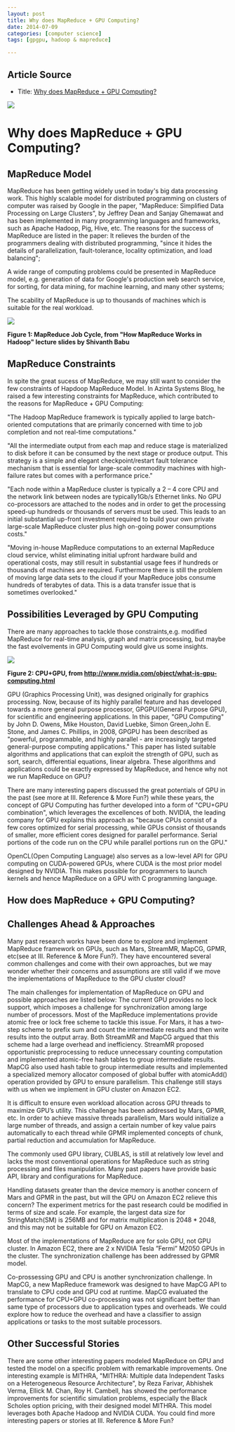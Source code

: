 ```yaml
---
layout: post
title: Why does MapReduce + GPU Computing?
date: 2014-07-09
categories: [computer science]
tags: [gpgpu, hadoop & mapreduce]

---
```




## Article Source
* Title: [Why does MapReduce + GPU Computing?](https://sites.google.com/site/mapreduceongpu/home/why-how)

[![](http://sungsoo.github.com/images/gpumapreduce.png)](http://sungsoo.github.com/images/gpumapreduce.png)



# Why does MapReduce + GPU Computing?

## MapReduce Model 

MapReduce has been getting widely used in today's big data processing work. This highly scalable model for distributed programming on clusters of computer was raised by Google in the paper, "MapReduce: Simplified Data Processing on Large Clusters", by Jeffrey Dean and Sanjay Ghemawat and has been implemented in many programming languages and frameworks, such as Apache Hadoop, Pig, Hive, etc. The reasons for the success of MapReduce are listed in the paper: 
It relieves the burden of the programmers dealing with distributed programming, "since it hides the details of parallelization, fault-tolerance, locality optimization, and load balancing";

A wide range of computing problems could be presented in MapReduce model, e.g. generation of data for Google's production web search service, for sorting, for data mining, for machine learning, and many other systems;

The scability of MapReduce is up to thousands of machines which is suitable for the real workload.

![](http://sungsoo.github.com/images/mapreduce_jobcycle.png) 

**Figure 1: MapReduce Job Cycle, from "How MapReduce Works in Hadoop" lecture slides by Shivanth Babu**


## MapReduce Constraints
In spite the great sucess of MapReduce, we may still want to consider the few constraints of Hapdoop MapReduce Model. In Azinta Systems Blog, he raised a few interesting constraints for MapReduce, which contributed to the reasons for MapReduce + GPU Computing:

"The Hadoop MapReduce framework is typically applied to large batch-oriented computations that are primarily concerned with time to job completion and not real-time computations."

"All the intermediate output from each map and reduce stage is materialized to disk before it can be consumed by the next stage or produce output. This strategy is a simple and elegant checkpoint/restart fault tolerance mechanism that is essential for large-scale commodity machines with high-failure rates but comes with a performance price." 

"Each node within a MapReduce cluster is typically a 2 – 4 core CPU and the network link between nodes are typically1Gb/s Ethernet links.  No GPU co-processors are attached to the nodes and in order to get the processing speed-up hundreds or thousands of servers must be used. This leads to an initial substantial up-front investment required to build your own private large-scale MapReduce cluster plus high on-going power consumptions costs."

"Moving in-house MapReduce computations to an external MapReduce cloud service, whilst eliminating initial upfront hardware build and operational costs, may still result in substantial usage fees if hundreds or thousands of machines are required. Furthermore there is still the problem of moving large data sets to the cloud if your MapReduce jobs consume hundreds of terabytes of data.  This is a data transfer issue that is sometimes overlooked."

## Possibilities Leveraged by GPU Computing

There are many approaches to tackle those constraints,e.g. modified MapReduce for real-time analysis, graph and matrix processing, but maybe the fast evolvements in GPU Computing would give us some insights. 

![](http://sungsoo.github.com/images/gpu-computing-image-1.png) 

**Figure 2: CPU+GPU, from http://www.nvidia.com/object/what-is-gpu-computing.html**

GPU (Graphics Processing Unit), was designed originally for graphics processing. Now, because of its highly parallel feature and has developed towards a more general purpose processor, GPGPU(General Purpose GPU), for scientific and engineering applications. In this paper, "GPU Computing" by John D. Owens, Mike Houston, David Luebke, Simon Green,John E. Stone, and James C. Phillips, in 2008, GPGPU has been described as "powerful, programmable, and highly parallel - are increasingly targeted general-purpose computing applications." This paper has listed suitable algorithms and applications that can exploit the strength of GPU, such as sort, search, differential equations, linear algebra. These algorithms and applications could be exactly expressed by MapReduce, and hence why not we run MapReduce on GPU?

There are many interesting papers discussed the great potentials of GPU in the past (see more at III. Reference & More Fun?) while these years, the concept of GPU Computing has further developed into a form of "CPU+GPU combination", which leverages the excellences of both. NVIDIA, the leading company for GPU explains this approach as "because CPUs consist of a few cores optimized for serial processing, while GPUs consist of thousands of smaller, more efficient cores designed for parallel performance. Serial portions of the code run on the CPU while parallel portions run on the GPU." 

OpenCL(Open Computing Language) also serves as a low-level API for GPU computing on CUDA-powered GPUs, where CUDA is the most prior model designed by NVIDIA. This makes possible for programmers to launch kernels and hence MapReduce on a GPU with C programming language.

## How does MapReduce + GPU Computing?

## Challenges Ahead & Approaches 

Many past research works have been done to explore and implement MapReduce framework on GPUs, such as Mars, StreamMR, MapCG, GPMR, etc(see at III. Reference & More Fun?). They have encountered several common challenges and come with their own approaches, but we may wonder whether their concerns and assumptions are still valid if we move the implementations of MapReduce to the GPU cluster cloud?

The main challenges for implementation of MapReduce on GPU and possible approaches are listed below:
The current GPU provides no lock support, which imposes a challenge for synchronization among large number of processors. Most of the MapReduce implementations provide atomic free or lock free scheme to tackle this issue. For Mars, it has a two-step scheme to prefix sum and count the intermediate results and then write results into the output array. Both StreamMR and MapCG argued that this scheme had a large overhead and inefficiency. StreamMR proposed opportunistic preprocessing to reduce unnecessary counting computation and implemented atomic-free hash tables to group intermediate results. MapCG also used hash table to group intermediate results and implemented a specialized memory allocator composed of global buffer with atomicAdd() operation provided by GPU to ensure parallelism. This challenge still stays with us when we implement in GPU cluster on Amazon EC2.

It is difficult to ensure even workload allocation across GPU threads to maximize GPU’s utility. This challenge has been addressed by Mars, GPMR, etc. In order to achieve massive threads parallelism, Mars would initialize a large number of threads, and assign a certain number of key value pairs automatically to each thread while GPMR implemented concepts of chunk, partial reduction and accumulation for MapReduce.

The commonly used GPU library, CUBLAS, is still at relatively low level and lacks the most conventional operations for MapReduce such as string processing and files manipulation. Many past papers have provide basic API, library and configurations for MapReduce.

Handling datasets greater than the device memory is another concern of Mars and GPMR in the past, but will the GPU on Amazon EC2 relieve this concern? The experiment metrics for the past research could be modified in terms of size and scale. For example, the largest data size for StringMatch(SM) is 256MB and for matrix multiplication is 2048 * 2048, and this may not be suitable for GPU on Amazon EC2.

Most of the implementations of MapReduce are for solo GPU, not GPU cluster. In Amazon EC2, there are 2 x NVIDIA Tesla ”Fermi” M2050 GPUs in the cluster. The synchronization challenge has been addressed by GPMR model.

Co-prossessing GPU and CPU is another synchronization challenge. In MapCG, a new MapReduce framework was designed to have MapCG API to translate to CPU code and GPU cod at runtime. MapCG evaluated the performance for CPU+GPU co-processing was not significant better than same type of processors due to application types and overheads. We could explore how to reduce the overhead and have a classifier to assign applications or tasks to the most suitable processors.

## Other Successful Stories

There are some other interesting papers modeled MapReduce on GPU and tested the model on a specific problem with remarkable improvements. One interesting example is MITHRA, "MITHRA: Multiple data Independent Tasks on a Heterogeneous Resource Architecture", by Reza Farivar, Abhishek Verma, Ellick M. Chan, Roy H. Cambell, has showed the performance improvements for scientific simulation problems, especially the Black Scholes option pricing, with their designed model MITHRA. This model leverages both Apache Hadoop and NVIDIA CUDA. You could find more interesting papers or stories at III. Reference &  More Fun?

